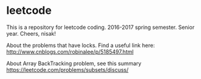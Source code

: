 # leetcode
This is a repository for leetcode coding. 2016-2017 spring semester. Senior year. 
Cheers, nisak!

About the problems that have locks. Find a useful link here:
http://www.cnblogs.com/robinalee/p/5185497.html

About Array BackTracking problem, see this summary
https://leetcode.com/problems/subsets/discuss/